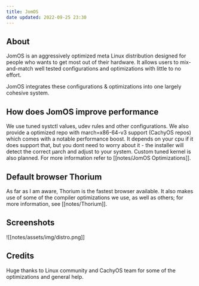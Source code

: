 ```yaml
---
title: JomOS
date updated: 2022-09-25 23:30
---
```


## About

JomOS is an aggressively optimized meta Linux distribution designed for people who wants to get most out of their hardware. It allows users to mix-and-match well tested configurations and optimizations with little to no effort.

JomOS integrates these configurations & optimizations into one largely cohesive system.

## How does JomOS improve performance

We use tuned systctl values, udev rules and other configurations. We also provide a optimized repo with march=x86-64-v3 support (CachyOS repos) which comes with a notable performance boost. It depends on your cpu if it does support that, but you dont need to worry about it - the installer will detect the correct µarch and adjust to your system. Custom tuned kernel is also planned.
For more information refer to [[notes/JomOS Optimizations]].

## Default browser Thorium

As far as I am aware, Thorium is the fastest browser available. It also makes use of some of the compiler optimizations we use, as well as others; for more information, see [[notes/Thorium]].

## Screenshots

![[notes/assets/img/distro.png]]

## Credits

Huge thanks to Linux community and CachyOS team for some of the optimizations and general help.
